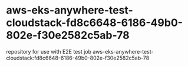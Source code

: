 # aws-eks-anywhere-test-cloudstack-fd8c6648-6186-49b0-802e-f30e2582c5ab-78
repository for use with E2E test job aws-eks-anywhere-test-cloudstack:fd8c6648-6186-49b0-802e-f30e2582c5ab-78
